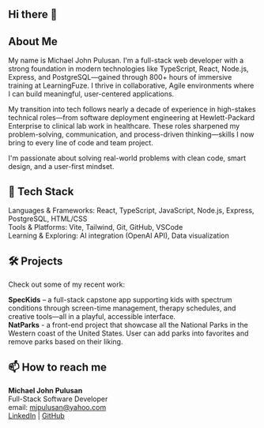 ## Hi there 👋

<!--
**MJPulusan/MJPulusan** is a ✨ _special_ ✨ repository because its `README.md` (this file) appears on your GitHub profile.

Here are some ideas to get you started:

- 🔭 I’m currently working on ...
- 🌱 I’m currently learning ...
- 👯 I’m looking to collaborate on ...
- 🤔 I’m looking for help with ...
- 💬 Ask me about ...
- 📫 How to reach me: ...
- 😄 Pronouns: ...
- ⚡ Fun fact: ...
-->
**About Me**
--

My name is Michael John Pulusan. I'm a full-stack web developer with a strong foundation in modern technologies like TypeScript, React, Node.js, Express, and PostgreSQL—gained through 800+ hours of immersive training at LearningFuze. I thrive in collaborative, Agile environments where I can build meaningful, user-centered applications.

My transition into tech follows nearly a decade of experience in high-stakes technical roles—from software deployment engineering at Hewlett-Packard Enterprise to clinical lab work in healthcare. These roles sharpened my problem-solving, communication, and process-driven thinking—skills I now bring to every line of code and team project.

I'm passionate about solving real-world problems with clean code, smart design, and a user-first mindset.

**🧰 Tech Stack**
--

Languages & Frameworks: React, TypeScript, JavaScript, Node.js, Express, PostgreSQL, HTML/CSS<br>
Tools & Platforms: Vite, Tailwind, Git, GitHub, VSCode<br>
Learning & Exploring: AI integration (OpenAI API), Data visualization

**🛠️ Projects**
--

Check out some of my recent work:

**SpecKids** – a full-stack capstone app supporting kids with spectrum conditions through screen-time management, therapy schedules, and creative tools—all in a playful, accessible interface.<br>
**NatParks** - a front-end project that showcase all the National Parks in the Western coast of the United States. User can add parks into favorites and remove parks based on their liking.


**📫 How to reach me**
--

**Michael John Pulusan**<br>
Full-Stack Software Developer<br>
email: mjpulusan@yahoo.com<br>
[LinkedIn](www.linkedin.com/in/michael-john-pulusan) | [GitHub](https://github.com/MJPulusan)

